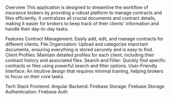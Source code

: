 Overview
This application is designed to streamline the workflow of insurance brokers by providing a robust platform to manage contracts and files efficiently. 
It centralizes all crucial documents and contract details, making it easier for brokers to keep track of their clients' information and handle their day-to-day tasks.

Features
Contract Management: Easily add, edit, and manage contracts for different clients.
File Organization: Upload and categorize important documents, ensuring everything is stored securely and is easy to find.
Client Profiles: Maintain detailed profiles for each client, including their contract history and associated files.
Search and Filter: Quickly find specific contracts or files using powerful search and filter options.
User-Friendly Interface: An intuitive design that requires minimal training, helping brokers to focus on their core tasks.

Tech Stack
Frontend: Angular
Backend: Firebase
Storage: Firebase Storage
Authentication: Firebase Auth
